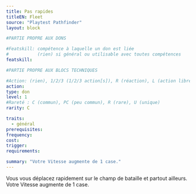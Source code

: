 ```yaml
---
title: Pas rapides
titleEN: Fleet
source: "Playtest Pathfinder"
layout: block

#PARTIE PROPRE AUX DONS

#Featskill: compétence à laquelle un don est liée
#           (rien) si général ou utilisable avec toutes compétences
featskill: 

#PARTIE PROPRE AUX BLOCS TECHNIQUES

#Action: (rien), 1/2/3 (1/2/3 action[s]), R (réaction), L (action libre)
action: 
type: don
level: 1
#Rareté : C (commun), PC (peu commun), R (rare), U (unique)
rarity: C

traits:
  - général
prerequisites: 
frequency:
cost:
trigger:
requirements:

summary: "Votre Vitesse augmente de 1 case."
---
```


Vous vous déplacez rapidement sur le champ de bataille et partout ailleurs. Votre Vitesse augmente de 1 case.